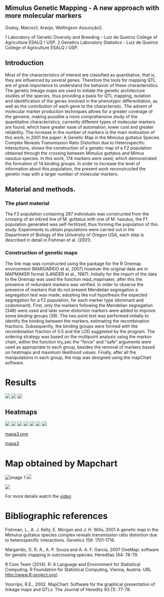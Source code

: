 ## Mimulus Genetic Mapping - A new approach with more molecular markers

Godoy, Marcos1;    Araújo, Wellingson Assunção2. 

1 Laboratory of Genetic Diversity and Breeding - Luiz de Queiroz College of Agriculture ESALQ / USP.
2 Genetics Laboratory Statistics - Luiz de Queiroz College of Agriculture ESALQ / USP.


## Introduction 

Most of the characteristics of interest are classified as quantitative, that is, they are influenced by several genes. Therefore the tools for mapping QTL are of great importance to understand the behavior of these characteristics.
The genetic linkage maps are used to initiate the genetic architecture studies of the species, thus providing a basis for QTL mapping, isolation and identification of the genes involved in the phenotypic differentiation, as well as the contribution of each gene to the characteristic.
The advent of molecular marker production techniques allows for a greater coverage of the genome, making possible a more comprehensive study of the quantitative characteristics, currently different types of molecular markers are found, which have greater ease of automation, lower cost and greater reliability.
The increase in the number of markers is the main motivation of this work, in 2001 the paper: A Genetic Map in the Mimulus guttatus Species Complex Reveals Transmission Ratio Distortion due to Heterospecific Interactions, shows the construction of a genetic map of a F2 population obtained through the crossing between Mimulus guttatus and Mimus nasutus species. In this work, 174 markers were used, which demonstrated the formation of 14 binding groups. In order to increase the level of information about this population, the present work reconstructed the genetic map with a larger number of molecular markers.

## Material and methods.

### The plant material

The F2 population containing 287 individuals was constructed from the crossing of an inbred line of M. guttatus with one of M. nasutus, the F1 population generated was self-fertilized, thus forming the population of this study. Experiments to obtain populations were carried out in the Department of Biology of the University of Oregon USA, each step is described in detail in Fishman et al. (2001).

### Construction of genetic maps

The link map was constructed using the package for the R Onemap environment (MARGARIDO et al, 2007) however the original data are in MAPMAKER format (LANDER et al., 1987). Initially for the import of the data to the Onemap was used the function read_mapmaker, after this the presence of redundant markers was verified. In order to observe the presence of markers that do not present Mendelian segregation a segregation test was made, adopting like null hypothesis the expected segregation for a F2 population, for each marker type (dominant and codominant). First, only the markers following the Mendelian segregation (348) were used and later some distortion markers were added to improve some binding groups (39). The two point test was performed initially to identify the binding between the markers, estimating the recombination fractions. Subsequently, the binding groups were formed with the recombination fraction of 0.5 and the LOD suggested by the program. The ordering strategy was based on the multipoint analysis using the markov chain, within the function try_sec the "force" and "safe" arguments were used as appropriate to each group, besides the removal of markers based on heatmaps and maximum likelihood values. Finally, after all the manipulations in each group, the map was designed using the mapChart software.

# Results
![](https://github.com/wsaraujo/mapamimulus.github.io/blob/master/img13.jpg)
![](https://github.com/wsaraujo/mapamimulus.github.io/blob/master/img14.jpg)
![](https://github.com/wsaraujo/mapamimulus.github.io/blob/master/img16.jpg)
## Heatmaps
![](https://github.com/wsaraujo/mapamimulus.github.io/blob/master/0001.jpg)
![](https://github.com/wsaraujo/mapamimulus.github.io/blob/master/0002.jpg)
![](https://github.com/wsaraujo/mapamimulus.github.io/blob/master/0003.jpg)
![](https://github.com/wsaraujo/mapamimulus.github.io/blob/master/0004.jpg)
![](https://github.com/wsaraujo/mapamimulus.github.io/blob/master/0005.jpg)
![](https://github.com/wsaraujo/mapamimulus.github.io/blob/master/0006.jpg)
![](https://github.com/wsaraujo/mapamimulus.github.io/blob/master/0007.jpg)

[mapa3.png](src)


[mapa3](https://github.com/wsaraujo/mapamimulus.github.io/blob/master/0007.jpg)


# Map obtained by Mapchart

![image 1](https://github.com/wsaraujo/mapamimulus.github.io/blob/master/mapa1.png)
![](https://github.com/wsaraujo/mapamimulus.github.io/blob/master/mapa2.png)

![](https://github.com/wsaraujo/mapamimulus.github.io/blob/master/mapa3.png)

For more details watch the [video](https://youtu.be/RIjswHuOBMct)

# Bibliographic references 

Fishman, L., A. J. Kelly, E. Morgan and J. H. Wilis, 2001 A genetic map in the Mimulus guttatus species complex reveals transmission ratio distortion due to heterospecific interactions. Genetics 159: 1701-1716.

Margarido, G. R. A., A. P. Souza and A. A. F. Garcia, 2007 OneMap: software for genetic mapping in outcrossing species. Hereditas 144: 78-79.

R Core Team (2014). R: A Language and Environment for Statistical Computing. R Foundation for Statistical Computing, Vienna, Austria. URL http://www.R-project.org/.

Voorrips, R.E., 2002. MapChart: Software for the graphical presentation of linkage maps and QTLs. The Journal of Heredity 93 (1): 77-78.

